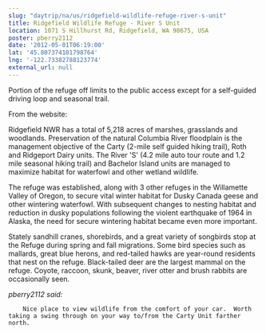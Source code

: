 ```yaml
---
slug: "daytrip/na/us/ridgefield-wildlife-refuge-river-s-unit"
title: Ridgefield Wildlife Refuge - River S Unit
location: 1071 S Hillhurst Rd, Ridgefield, WA 98675, USA
poster: pberry2112
date: '2012-05-01T06:19:00'
lat: '45.807374101798764'
lng: '-122.73382788123774'
external_url: null
---
```


Portion of the refuge off limits to the public access except for a self-guided driving loop and seasonal trail.

From the website:

Ridgefield NWR has a total of 5,218 acres of marshes, grasslands and woodlands. Preservation of the natural Columbia River floodplain is the management objective of the Carty (2-mile self guided hiking trail), Roth and Ridgeport Dairy units. The River 'S' (4.2 mile auto tour route and 1.2 mile seasonal hiking trail) and Bachelor Island units are managed to maximize habitat for waterfowl and other wetland wildlife.

The refuge was established, along with 3 other refuges in the Willamette Valley of Oregon, to secure vital winter habitat for Dusky Canada geese and other wintering waterfowl. With subsequent changes to nesting habitat and reduction in dusky populations following the violent earthquake of 1964 in Alaska, the need for secure wintering habitat became even more important.

Stately sandhill cranes, shorebirds, and a great variety of songbirds stop at the Refuge during spring and fall migrations. Some bird species such as mallards, great blue herons, and red-tailed hawks are year-round residents that nest on the refuge. Black-tailed deer are the largest mammal on the refuge. Coyote, raccoon, skunk, beaver, river otter and brush rabbits are occasionally seen.

<em>pberry2112 said:</em>

        Nice place to view wildlife from the comfort of your car.  Worth taking a swing through on your way to/from the Carty Unit farther north.
